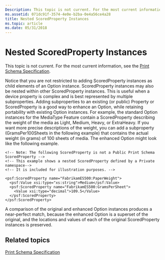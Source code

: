 ```yaml
---
Description: This topic is not current. For the most current information, see the Print Schema Specification.
ms.assetid: 071dc91f-3574-4e0e-b2ba-0e4a56ce4a28
title: Nested ScoredProperty Instances
ms.topic: article
ms.date: 05/31/2018
---
```


# Nested ScoredProperty Instances

This topic is not current. For the most current information, see the [Print Schema Specification](https://www.microsoft.com/whdc/xps/printschema.mspx).

Notice that you are not restricted to adding ScoredProperty instances as child elements of an Option instance. ScoredProperty instances may also be nested within other ScoredProperty instances. This is useful when a device property is complex and is best represented by multiple subproperties. Adding subproperties to an existing (or public) Property or ScoredProperty is a good way to enhance an Option, while retaining portability with existing Option instances. For example, the standard Option instances for the MediaType Feature contain a ScoredProperty describing the weight of the media as Light, Medium, Heavy, or ExtraHeavy. If you want more precise descriptions of the weight, you can add a subproperty (GramsPer100Sheets in the following example) that contains the actual weight (in grams) of 100 sheets of media. The enhanced Option might look like the following example.

``` syntax
<!-- Note: The following ScoredProperty is not a Public Print Schema ScoredProperty -->
<!-- This example shows a nested ScoredProperty defined by a Private namespace-->
<!-- It is included for illustration purposes. -->

<psf:ScoredProperty name="FabrikamES500:PaperWeight">
  <psf:Value xsi:type="xs:string">Medium</psf:Value>
  <psf:ScoredProperty name="FabrikamES500:GramsPerSheet">
    <Value xsi:type="decimal">109.5</Value>
  </psf:ScoredProperty>
</psf:ScoredProperty>
```

A comparison of the original and enhanced Option instances produces a near-perfect match, because the enhanced Option is a superset of the original, and the locations and values of each of the original ScoredProperty instances is preserved.

## Related topics

<dl> <dt>

[Print Schema Specification](https://www.microsoft.com/whdc/xps/printschema.mspx)
</dt> </dl>

 

 



